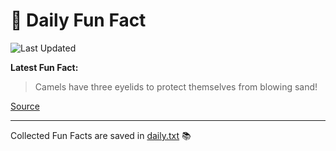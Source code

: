 # 🌟 Daily Fun Fact

![Last Updated](https://img.shields.io/badge/Last_Updated-2025_07_13-blue?style=flat-square)

**Latest Fun Fact:**

> Camels have three eyelids to protect themselves from blowing sand!

[Source](http://www.djtech.net/humor/useless_facts.htm)

---

Collected Fun Facts are saved in [daily.txt](daily.txt) 📚
